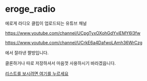 # eroge_radio

에로게 라디오 클립이 업로드되는 유튜브 채널

https://www.youtube.com/channel/UCpgTyxOXohGdYviEMY6l3fw

https://www.youtube.com/channel/UCrkE6a4DafwoLAmh36WrCzg

에서 잘라낸 짤방입니다.

클론하거나 따로 저장하셔서 마음껏 사용하시기 바라겠읍니다.

[리스트를 보시려면 여기를 누르세요](https://github.com/astrine/eroge_radio/blob/master/LIST.md)
